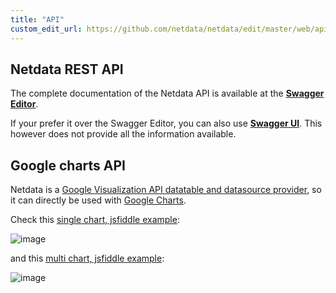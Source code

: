 ```yaml
---
title: "API"
custom_edit_url: https://github.com/netdata/netdata/edit/master/web/api/README.md
---
```




## Netdata REST API

The complete documentation of the Netdata API is available at the **[Swagger Editor](https://editor.swagger.io/?url=https://raw.githubusercontent.com/netdata/netdata/master/web/api/netdata-swagger.yaml)**.

If your prefer it over the Swagger Editor, you can also use **[Swagger UI](https://registry.my-netdata.io/swagger/#!/default/get_data)**. This however does not provide all the information available.

## Google charts API

Netdata is a [Google Visualization API datatable and datasource provider](https://developers.google.com/chart/interactive/reference), so it can directly be used with [Google Charts](https://developers.google.com/chart/interactive/).

Check this [single chart, jsfiddle example](https://jsfiddle.net/ktsaou/ensu4uws/9/):

![image](https://cloud.githubusercontent.com/assets/2662304/23824762/1e236b84-0685-11e7-89f4-06fdf67d873a.png)

and this [multi chart, jsfiddle example](https://jsfiddle.net/ktsaou/L5y2eqp2/):

![image](https://cloud.githubusercontent.com/assets/2662304/23824766/31a4a68c-0685-11e7-8429-8327cab64be2.png)


